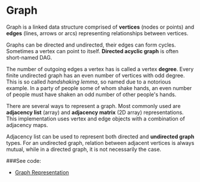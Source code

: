 # Graph

Graph is a linked data structure comprised of **vertices** (nodes or points) and 
 **edges** (lines, arrows or arcs) representing relationships between vertices.

Graphs can be directed and undirected, their edges can form cycles. Sometimes a vertex can
 point to itself. **Directed acyclic graph** is often short-named DAG.

The number of outgoing edges a vertex has is called a vertex **degree**. Every finite
 undirected graph has an even number of vertices with odd degree. This is so called
 *handshaking lemma*, so named due to a notorious example. In a party of people some
 of whom shake hands, an even number of people must have shaken an odd number of other
 people's hands.

There are several ways to represent a graph. Most commonly used are **adjacency list**
 (array) and **adjacency matrix** (2D array) representations. This implementation uses
 vertex and edge objects with a combination of adjacency maps.

Adjacency list can be used to represent both directed and **undirected graph** types.
 For an undirected graph, relation between adjacent vertices is always mutual, while
 in a directed graph, it is not necessarily the case.
 
###See code:
- [Graph Representation](/graphs/__init__.py)